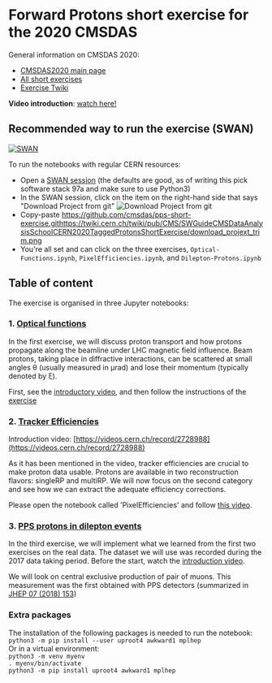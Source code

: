 # Forward Protons short exercise for the 2020 CMSDAS

General information on CMSDAS 2020:
* [CMSDAS2020 main page](https://indico.cern.ch/e/cmsvdas2020)
* [All short exercises](https://twiki.cern.ch/twiki/bin/view/CMS/WorkBookExercisesCMSDataAnalysisSchool#CmsDas2020CERN)
* [Exercise Twiki](https://twiki.cern.ch/twiki/bin/view/CMS/SWGuideCMSDataAnalysisSchoolCERN2020TaggedProtonsShortExercise)

**Video introduction**: [watch here!](https://videos.cern.ch/video/0000000)

## Recommended way to run the exercise (SWAN)
[![SWAN](https://swanserver.web.cern.ch/swanserver/images/badge_swan_white_150.png)](https://cern.ch/swanserver/cgi-bin/go/?projurl=https://github.com/cmsdas/pps-short-exercise.git)

To run the notebooks with regular CERN resources:
* Open a [SWAN session](https://swan.cern.ch) (the defaults are good, as of writing this pick software stack 97a and make sure to use Python3)
* In the SWAN session, click on the item on the right-hand side that says "Download Project from git" ![Download Project from git](https://twiki.cern.ch/twiki/pub/CMS/SWGuideCMSDataAnalysisSchoolCERN2020TaggedProtonsShortExercise/download_projext_trim.png)
* Copy-paste https://github.com/cmsdas/pps-short-exercise.githttps://twiki.cern.ch/twiki/pub/CMS/SWGuideCMSDataAnalysisSchoolCERN2020TaggedProtonsShortExercise/download_projext_trim.png
* You're all set and can click on the three exercises, `Optical-Functions.ipynb`, `PixelEfficiencies.ipynb`, and `Dilepton-Protons.ipynb`

## Table of content

The exercise is organised in three Jupyter notebooks:

### 1. [Optical functions](https://nbviewer.jupyter.org/github/cmsdas/pps-short-exercise/blob/master/Optical-Functions.ipynb)  

In the first exercise, we will discuss proton transport and how protons propagate along the beamline under LHC magnetic field influence. Beam protons, taking place in diffractive interactions, can be scattered at small angles &theta; (usually measured in &mu;rad) and lose their momentum (typically denoted by &xi;). 

First, see the [introductory video](https://videos.cern.ch/record/2729661), and then follow the instructions of the [exercise](https://videos.cern.ch/record/2729663)

### 2. [Tracker Efficiencies](https://nbviewer.jupyter.org/github/cmsdas/pps-short-exercise/blob/master/PixelEfficiencies.ipynb)  

Introduction video: [https://videos.cern.ch/record/2728988](https://videos.cern.ch/record/2728988)

As it has been mentioned in the video, tracker efficiencies are crucial to make proton data usable. Protons are available in two reconstruction flavors: singleRP and multiRP. We will now focus on the second category and see how we can extract the adequate efficiency corrections.

Please open the notebook called 'PixelEfficiencies' and follow [this video](https://videos.cern.ch/record/2729281).


### 3. [PPS protons in dilepton events](https://nbviewer.jupyter.org/github/cmsdas/pps-short-exercise/blob/master/Dilepton-Protons.ipynb)  

In the third exercise, we will implement what we learned from the first two exercises on the real data. The dataset we will use was recorded during the 2017 data taking period. Before the start, watch the [introduction video](https://videos.cern.ch/record/2729659).

We will look on central exclusive production of pair of muons. This measurement was the first obtained with PPS detectors (summarized in [JHEP 07 (2018) 153](https://link.springer.com/article/10.1007/JHEP07(2018)153))


### Extra packages 

The installation of the following packages is needed to run the notebook:  
`python3 -m pip install --user uproot4 awkward1 mplhep`  
Or in a virtual environment:  
`python3 -m venv myenv`  
`. myenv/bin/activate`  
`python3 -m pip install uproot4 awkward1 mplhep`
